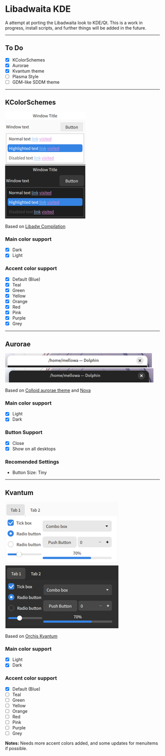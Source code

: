 # Libadwaita KDE 
A attempt at porting the Libadwaita look to KDE/Qt.
This is a work in progress, install scripts, and further things will be added in the future.

---

## To Do
- [x] KColorSchemes
- [x] Aurorae
- [x] Kvantum theme
- [ ] Plasma Style
- [ ] GDM-like SDDM theme

---

## KColorSchemes
<p>
<img src="Assets/kcolor-light.png" alt="Light ColorScheme">
<img src="Assets/kcolor-dark.png" alt="Dark ColorScheme">
</p>

Based on [Libadw Compilation](https://www.pling.com/p/2175326/)

### Main color support
- [x] Dark
- [x] Light
### Accent color support
- [x] Default (Blue)
- [x] Teal
- [x] Green
- [x] Yellow
- [x] Orange
- [x] Red
- [x] Pink
- [x] Purple
- [x] Grey

---

## Aurorae
<p>
<img src="Assets/aurorae-light.png" alt="Light Aurorae">
<img src="Assets/aurorae-dark.png" alt="Dark Aurorae"> 
</p>

Based on [Colloid aurorae theme](https://www.pling.com/p/1738680/) and [Nova](https://www.pling.com/p/1662814/)

### Main color support
- [x] Light
- [x] Dark
### Button Support
- [x] Close
- [x] Show on all desktops
### Recomended Settings
- Button Size: Tiny

---

## Kvantum
<p>
<img src="Assets/kvan-light.png" alt="Light Kvantum"> 
<img src="Assets/kvan-dark.png" alt="Dark Kvantum"> 
</p>

Based on [Orchis Kvantum](https://www.pling.com/p/1458909/) 

### Main color support
- [x] Light
- [x] Dark
### Accent color support
- [x] Default (Blue)
- [ ] Teal
- [ ] Green
- [ ] Yellow
- [ ] Orange
- [ ] Red
- [ ] Pink
- [ ] Purple
- [ ] Grey

**Notes:** Needs more accent colors added, and some updates for menuitems if possible.
